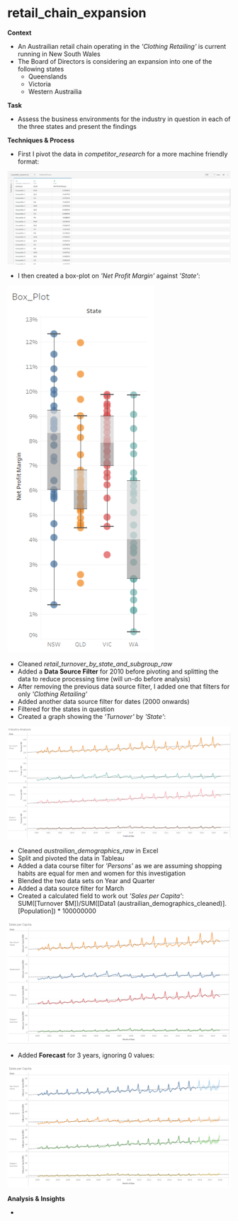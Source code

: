 # retail_chain_expansion
**Context**
- An Austrailian retail chain operating in the *'Clothing Retailing'* is current running in New South Wales
- The Board of Directors is considering an expansion into one of the following states
  * Queenslands
  * Victoria
  * Western Austrailia

**Task**
- Assess the business environments for the industry in question in each of the three states and present the findings

**Techniques & Process**

- First I pivot the data in *competitor_research* for a more machine friendly format:

![](https://github.com/latiful-hassan/retail_chain_expansion/blob/main/retail_chain_expansion_screenshots/pivot_competitor_research.png)

- I then created a box-plot on *'Net Profit Margin'* against *'State'*:

![](https://github.com/latiful-hassan/retail_chain_expansion/blob/main/retail_chain_expansion_screenshots/box_plot.png)

- Cleaned *retail_turnover_by_state_and_subgroup_raw* 
- Added a **Data Source Filter** for 2010 before pivoting and splitting the data to reduce processing time (will un-do before analysis)
- After removing the previous data source filter, I added one that filters for only *'Clothing Retailing'*
- Added another data source filter for dates (2000 onwards)
- Filtered for the states in question
- Created a graph showing the *'Turnover'* by *'State'*:

![](https://github.com/latiful-hassan/retail_chain_expansion/blob/main/retail_chain_expansion_screenshots/industry_analysis.png)

- Cleaned *austrailian_demographics_raw* in Excel
- Split and pivoted the data in Tableau
- Added a data course filter for *'Persons'* as we are assuming shopping habits are equal for men and women for this investigation
- Blended the two data sets on Year and Quarter
- Added a data source filter for March
- Created a calculated field to work out *'Sales per Capita'*: <br/>
 SUM([Turnover $M])/SUM([Data1 (austrailian_demographics_cleaned)].[Population]) * 100000000

![](https://github.com/latiful-hassan/retail_chain_expansion/blob/main/retail_chain_expansion_screenshots/sales_per_capita.png)

- Added **Forecast** for 3 years, ignoring 0 values:

![](https://github.com/latiful-hassan/retail_chain_expansion/blob/main/retail_chain_expansion_screenshots/sales_per_capita_forecasted.png)

**Analysis & Insights**

-
